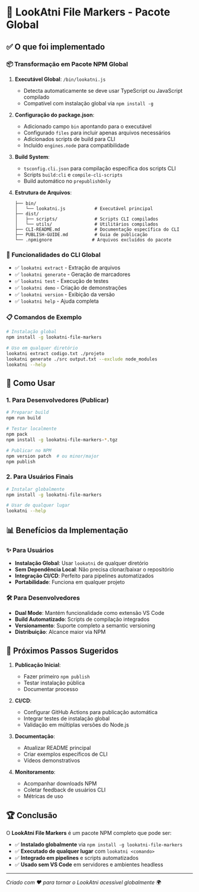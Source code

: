 # 🎉 LookAtni File Markers - Pacote Global

## ✅ O que foi implementado

### 📦 Transformação em Pacote NPM Global

1. **Executável Global**: `/bin/lookatni.js`
   - Detecta automaticamente se deve usar TypeScript ou JavaScript compilado
   - Compatível com instalação global via `npm install -g`

2. **Configuração do package.json**:
   - Adicionado campo `bin` apontando para o executável
   - Configurado `files` para incluir apenas arquivos necessários
   - Adicionados scripts de build para CLI
   - Incluído `engines.node` para compatibilidade

3. **Build System**:
   - `tsconfig.cli.json` para compilação específica dos scripts CLI
   - Scripts `build:cli` e `compile-cli-scripts`
   - Build automático no `prepublishOnly`

4. **Estrutura de Arquivos**:

   ```plaintext
   ├── bin/
   │   └── lookatni.js           # Executável principal
   ├── dist/
   │   ├── scripts/              # Scripts CLI compilados
   │   └── utils/                # Utilitários compilados
   ├── CLI-README.md             # Documentação específica do CLI
   ├── PUBLISH-GUIDE.md          # Guia de publicação
   └── .npmignore               # Arquivos excluídos do pacote
   ```

### 🚀 Funcionalidades do CLI Global

- ✅ `lookatni extract` - Extração de arquivos
- ✅ `lookatni generate` - Geração de marcadores  
- ✅ `lookatni test` - Execução de testes
- ✅ `lookatni demo` - Criação de demonstrações
- ✅ `lookatni version` - Exibição da versão
- ✅ `lookatni help` - Ajuda completa

### 📋 Comandos de Exemplo

```bash
# Instalação global
npm install -g lookatni-file-markers

# Uso em qualquer diretório
lookatni extract codigo.txt ./projeto
lookatni generate ./src output.txt --exclude node_modules
lookatni --help
```

## 🔧 Como Usar

### 1. Para Desenvolvedores (Publicar)

```bash
# Preparar build
npm run build

# Testar localmente
npm pack
npm install -g lookatni-file-markers-*.tgz

# Publicar no NPM
npm version patch  # ou minor/major
npm publish
```

### 2. Para Usuários Finais

```bash
# Instalar globalmente
npm install -g lookatni-file-markers

# Usar de qualquer lugar
lookatni --help
```

## 📊 Benefícios da Implementação

### ✨ Para Usuários

- **Instalação Global**: Usar `lookatni` de qualquer diretório
- **Sem Dependência Local**: Não precisa clonar/baixar o repositório
- **Integração CI/CD**: Perfeito para pipelines automatizados
- **Portabilidade**: Funciona em qualquer projeto

### 🛠️ Para Desenvolvedores

- **Dual Mode**: Mantém funcionalidade como extensão VS Code
- **Build Automatizado**: Scripts de compilação integrados
- **Versionamento**: Suporte completo a semantic versioning
- **Distribuição**: Alcance maior via NPM

## 🎯 Próximos Passos Sugeridos

1. **Publicação Inicial**:
   - Fazer primeiro `npm publish`
   - Testar instalação pública
   - Documentar processo

2. **CI/CD**:
   - Configurar GitHub Actions para publicação automática
   - Integrar testes de instalação global
   - Validação em múltiplas versões do Node.js

3. **Documentação**:
   - Atualizar README principal
   - Criar exemplos específicos de CLI
   - Vídeos demonstrativos

4. **Monitoramento**:
   - Acompanhar downloads NPM
   - Coletar feedback de usuários CLI
   - Métricas de uso

## 🏆 Conclusão

O **LookAtni File Markers** é um pacote NPM completo que pode ser:

- ✅ **Instalado globalmente** via `npm install -g lookatni-file-markers`
- ✅ **Executado de qualquer lugar** com `lookatni <comando>`
- ✅ **Integrado em pipelines** e scripts automatizados
- ✅ **Usado sem VS Code** em servidores e ambientes headless

---

*Criado com ❤️ para tornar o LookAtni acessível globalmente* 🌍
